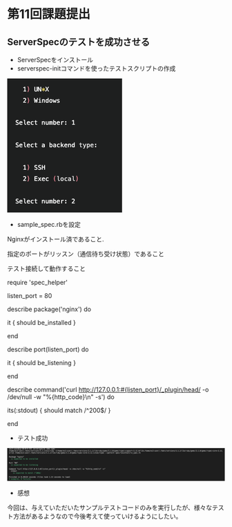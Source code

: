 # 第11回課題提出
## ServerSpecのテストを成功させる
- ServerSpecをインストール
- serverspec-initコマンドを使ったテストスクリプトの作成

![init](./image11/serverspec-init.png)

- sample_spec.rbを設定

Nginxがインストール済であること. 


指定のポートがリッスン（通信待ち受け状態）であること


テスト接続して動作すること

require 'spec_helper'

listen_port = 80

describe package('nginx') do

it { should be_installed }
 
end

describe port(listen_port) do

it { should be_listening }

end

describe command('curl http://127.0.0.1:#{listen_port}/_plugin/head/ -o /dev/null -w "%{http_code}\n" -s') do

its(:stdout) { should match /^200$/ }


end

- テスト成功

![test](./image11/serverspec.png)

- 感想

今回は、与えていただいたサンプルテストコードのみを実行したが、様々なテスト方法があるようなので今後考えて使っていけるようにしたい。
